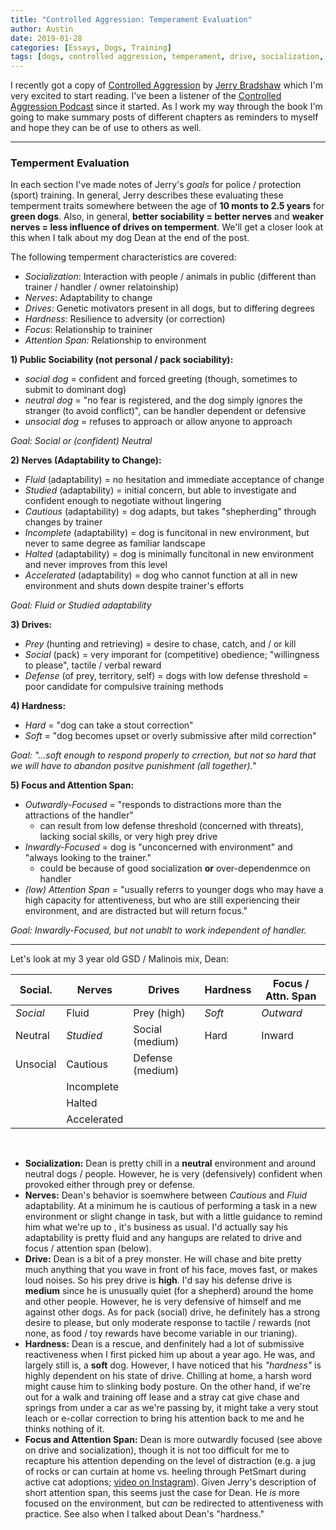 ```yaml
---
title: "Controlled Aggression: Temperament Evaluation"
author: Austin
date: 2019-01-28
categories: [Essays, Dogs, Training]
tags: [dogs, controlled aggression, temperament, drive, socialization, nerves, hardness, focus, attention, evaluation, assessment]
---
```


I recently got a copy of [Controlled Aggression](https://www.amazon.com/Controlled-Aggression-Girard-Bradshaw/dp/B005D2SAQ6/ref=sr_1_1?ie=UTF8&qid=1548425622&sr=8-1&keywords=controlled+aggression) by [Jerry Bradshaw](https://www.instagram.com/tarheelk9/) which I'm very excited to start reading.  I've been a listener of the [Controlled Aggression Podcast](http://controlledaggressionpodcast.com/) since it started.  As I work my way through the book I'm going to make summary posts of different chapters as reminders to myself and hope they can be of use to others as well.

---

### Temperment Evaluation

In each section I've made notes of Jerry's *goals* for police / protection (sport) training.  In general, Jerry describes these evaluating these temperment traits somewhere between the age of **10 monts to 2.5 years** for **green dogs**.  Also, in general, **better sociability = better nerves** and **weaker nerves = less influence of drives on temperment**.  We'll get a closer look at this when I talk about my dog Dean at the end of the post.

The following temperment characteristics are covered:

- *Socialization*:  Interaction with people / animals in public (different than trainer / handler / owner relatoinship)
- *Nerves*:  Adaptability to change
- *Drives*:  Genetic motivators present in all dogs, but to differing degrees
- *Hardness*:  Resilience to adversity (or correction)
- *Focus*:  Relationship to traininer
- *Attention Span:*  Relationship to environment

**1) Public Sociability (not personal / pack sociability):**

- *social dog* = confident and forced greeting (though, sometimes to submit to dominant dog)
- *neutral dog* = "no fear is registered, and the dog simply ignores the stranger (to avoid conflict)", can be handler dependent or defensive
- *unsocial dog* = refuses to approach or allow anyone to approach

*Goal:  Social or (confident) Neutral*

**2) Nerves (Adaptability to Change):**

- *Fluid* (adaptability) = no hesitation and immediate acceptance of change
- *Studied* (adaptability) = initial concern, but able to investigate and confident enough to negotiate without lingering
- *Cautious* (adaptability) = dog adapts, but takes "shepherding" through changes by trainer
- *Incomplete* (adaptability) = dog is funcitonal in new environment, but never to same degree as familiar landscape
- *Halted* (adaptability) = dog is minimally funcitonal in new environment and never improves from this level
- *Accelerated* (adaptability) = dog who cannot function at all in new environment and shuts down despite trainer's efforts

*Goal:  Fluid or Studied adaptability*

**3) Drives:**

- *Prey* (hunting and retrieving) = desire to chase, catch, and / or kill
- *Social* (pack) = very imporant for (competitive) obedience; "willingness to please", tactile / verbal reward
- *Defense* (of prey, territory, self) = dogs with low defense threshold = poor candidate for compulsive training methods

**4) Hardness:**

- *Hard* = "dog can take a stout correction"
- *Soft* = "dog becomes upset or overly submissive after mild correction"

*Goal:  "...soft enough to respond properly to crrection, but not so hard that we will have to abandon positve punishment (all together)."*

**5) Focus and Attention Span:**

- *Outwardly-Focused* = "responds to distractions more than the attractions of the handler"
  - can result from low defense threshold (concerned with threats), lacking social skills, or very high prey drive
- *Inwardly-Focused* = dog is "unconcerned with environment" and "always looking to the trainer."
  - could be because of good socialization **or** over-dependenmce on handler
- *(low) Attention Span* = "usually referrs to younger dogs who may have a high capacity for attentiveness, but who are still experiencing their environment, and are distracted but will return focus."

*Goal: Inwardly-Focused, but not unablt to work independent of handler.*

---

Let's look at my 3 year old GSD / Malinois mix, Dean:

| Social.  | Nerves      | Drives           | Hardness | Focus / Attn. Span |
| -------- | ----------- | ---------------- | -------- | ------------------ |
| *Social* | Fluid       | Prey (high)      | *Soft*   | *Outward*          |
| Neutral  | *Studied*   | Social (medium)  | Hard     | Inward             |
| Unsocial | Cautious    | Defense (medium) |          |                    |
|          | Incomplete  |                  |          |                    |
|          | Halted      |                  |          |                    |
|          | Accelerated |                  |          |                    |

<br/>

- **Socialization:**  Dean is pretty chill in a **neutral** environment and around neutral dogs / people.  However, he is very (defensively) confident when provoked either through prey or defense.
- **Nerves:**  Dean's behavior is soemwhere between *Cautious* and *Fluid* adaptability.  At a minimum he is cautious of performing a task in a new environment or slight change in task, but with a little guidance to remind him what we're up to , it's business as usual.  I'd actually say his adaptability is pretty fluid and any hangups are related to drive and focus / attention span (below).
- **Drive:**  Dean is a bit of a prey monster.  He will chase and bite pretty much anything that you wave in front of his face, moves fast, or makes loud noises.  So his  prey drive is **high**.  I'd say his defense drive is **medium** since he is unusually quiet (for a shepherd) around the home and other people.  However, he is very defensive of himself and me against other dogs.  As for pack (social) drive, he definitely has a strong desire to  please, but only moderate response to tactile / rewards (not none, as food / toy rewards have become variable in our trianing).
- **Hardness:**  Dean is a rescue, and denfinitely had a lot of submissive reactiveness when I first picked him up about a year ago.  He was, and largely still is, a **soft** dog.  However, I have noticed that his *"hardness"* is highly dependent on his state of drive.  Chilling at home, a harsh word might cause him to slinking body posture.  On the other hand, if we're out for a walk and training off lease and a stray cat give chase and springs from under a car as we're passing by, it might take a very stout leach or e-collar correction to bring his attention back to me and he thinks nothing of it.
- **Focus and Attention Span:**  Dean is more outwardly focused (see above on drive and socialization), though it is not too difficult for me to recapture his attention depending on the level of distraction (e.g. a jug of rocks or can curtain at home vs. heeling through PetSmart during active cat adoptions; [video on Instagram](https://www.instagram.com/stories/highlights/18027998203060710/)).  Given Jerry's description of short attention span, this seems just the case for Dean.  He *is* more focused on the environment, but *can* be redirected to attentiveness with practice.  See also when I talked about Dean's "hardness."
